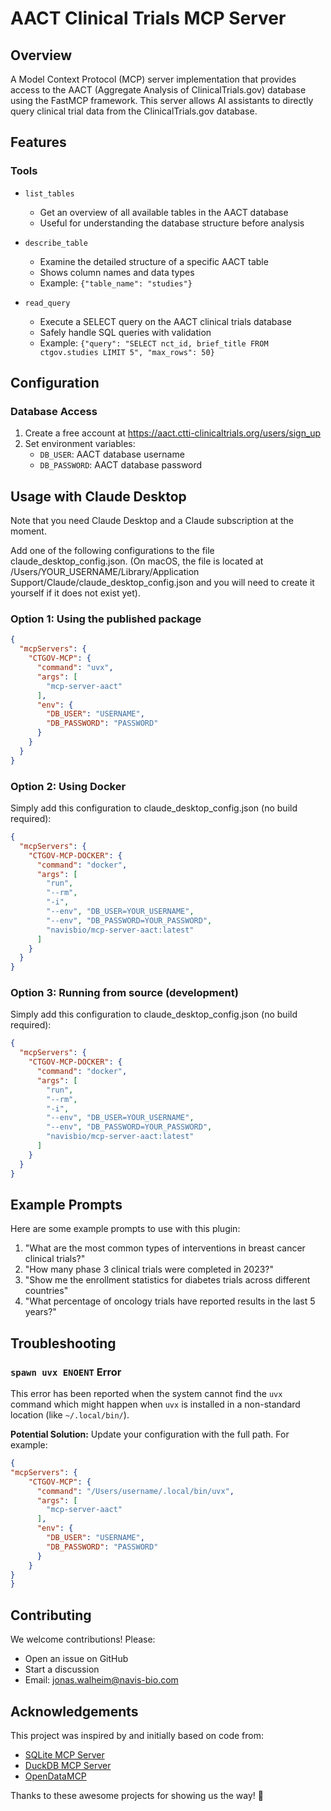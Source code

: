 # AACT Clinical Trials MCP Server

## Overview
A Model Context Protocol (MCP) server implementation that provides access to the AACT (Aggregate Analysis of ClinicalTrials.gov) database using the FastMCP framework. This server allows AI assistants to directly query clinical trial data from the ClinicalTrials.gov database.

## Features

### Tools

- `list_tables`
   - Get an overview of all available tables in the AACT database
   - Useful for understanding the database structure before analysis

- `describe_table`
   - Examine the detailed structure of a specific AACT table
   - Shows column names and data types
   - Example: `{"table_name": "studies"}`

- `read_query`
   - Execute a SELECT query on the AACT clinical trials database
   - Safely handle SQL queries with validation
   - Example: `{"query": "SELECT nct_id, brief_title FROM ctgov.studies LIMIT 5", "max_rows": 50}`

## Configuration

### Database Access
1. Create a free account at https://aact.ctti-clinicaltrials.org/users/sign_up
2. Set environment variables:
   - `DB_USER`: AACT database username
   - `DB_PASSWORD`: AACT database password

## Usage with Claude Desktop

Note that you need Claude Desktop and a Claude subscription at the moment. 

Add one of the following configurations to the file claude_desktop_config.json. (On macOS, the file is located at /Users/YOUR_USERNAME/Library/Application Support/Claude/claude_desktop_config.json and you will need to create it yourself if it does not exist yet).

### Option 1: Using the published package
```json
{
  "mcpServers": {
    "CTGOV-MCP": {
      "command": "uvx",
      "args": [
        "mcp-server-aact"
      ],
      "env": {
        "DB_USER": "USERNAME",
        "DB_PASSWORD": "PASSWORD"
      }
    }
  }
}
```

### Option 2: Using Docker

Simply add this configuration to claude_desktop_config.json (no build required):
```json
{
  "mcpServers": {
    "CTGOV-MCP-DOCKER": {
      "command": "docker",
      "args": [
        "run",
        "--rm",
        "-i",
        "--env", "DB_USER=YOUR_USERNAME",
        "--env", "DB_PASSWORD=YOUR_PASSWORD",
        "navisbio/mcp-server-aact:latest"
      ]
    }
  }
}
```

### Option 3: Running from source (development)

Simply add this configuration to claude_desktop_config.json (no build required):
```json
{
  "mcpServers": {
    "CTGOV-MCP-DOCKER": {
      "command": "docker",
      "args": [
        "run",
        "--rm",
        "-i",
        "--env", "DB_USER=YOUR_USERNAME",
        "--env", "DB_PASSWORD=YOUR_PASSWORD",
        "navisbio/mcp-server-aact:latest"
      ]
    }
  }
}
```

## Example Prompts

Here are some example prompts to use with this plugin:

1. "What are the most common types of interventions in breast cancer clinical trials?"
2. "How many phase 3 clinical trials were completed in 2023?"
3. "Show me the enrollment statistics for diabetes trials across different countries"
4. "What percentage of oncology trials have reported results in the last 5 years?"

## Troubleshooting

### `spawn uvx ENOENT` Error

This error has been reported when the system cannot find the `uvx` command which might happen when `uvx` is installed in a non-standard location (like `~/.local/bin/`).

**Potential Solution:** Update your configuration with the full path. For example:

```json
{
"mcpServers": {
    "CTGOV-MCP": {
      "command": "/Users/username/.local/bin/uvx",
      "args": [
        "mcp-server-aact"
      ],
      "env": {
        "DB_USER": "USERNAME",
        "DB_PASSWORD": "PASSWORD"
      }
    }
}
}
```


## Contributing
We welcome contributions! Please:
- Open an issue on GitHub
- Start a discussion
- Email: jonas.walheim@navis-bio.com

## Acknowledgements

This project was inspired by and initially based on code from:
- [SQLite MCP Server](https://github.com/modelcontextprotocol/servers/tree/main/src/sqlite)
- [DuckDB MCP Server](https://github.com/ktanaka101/mcp-server-duckdb/tree/main)
- [OpenDataMCP](https://github.com/OpenDataMCP/OpenDataMCP)

Thanks to these awesome projects for showing us the way! 🙌

